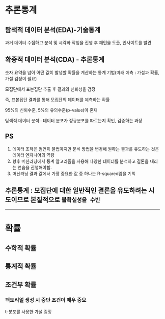 # 추론통계
## 탐색적 데이터 분석(EDA)-기술통계
과거 데이터 수집하고 분석 및 시각화 작업을 진행 후 패턴을 도출, 인사이트를 발견

## 확증적 데이터 분석(CDA) - 추론통계
숫자 요약을 넘어 어떤 값이 발생할 확률을 계산하는 통계 기법(미래 예측 : 가설과 확률, 가설 검정이 필요)

모집단에서 표본집단 추출 후 결과의 신뢰성을 검정

즉, 표본집단 결과를 통해 모집단의 데이터를 예측하는 확률

95%의 신뢰수준, 5%의 유의수준(p-value)이 존재

탐색적 데이터 분석 : 데이터 분포가 정규분포를 따르는지 확인, 검증하는 과정

> 
## PS
1. 데이터 조작은 엄연히 불법이지만 분석 방법을 변경해 원하는 결과를 유도하는 것은 데이터 엔지니어의 역량
2. 향후 머신러닝에서 통계 알고리즘을 사용해 다양한 데이터를 분석하고 결론을 내리는 연습을 진행해야함.
3. 머신러닝 결과 값에서 가장 중요한 값 중 하나는 R-squared임을 기억

## 추론통계 : 모집단에 대한 일반적인 결론을 유도하려는 시도이므로 본질적으로 `불확실성을 수반`

- ---------------------------------------------------
# 확률
## 수학적 확률
## 통계적 확률
## 조건부 확률

### 팩토리얼 생성 시 중단 조건이 매우 중요

t-분포를 사용한 가설 검정
